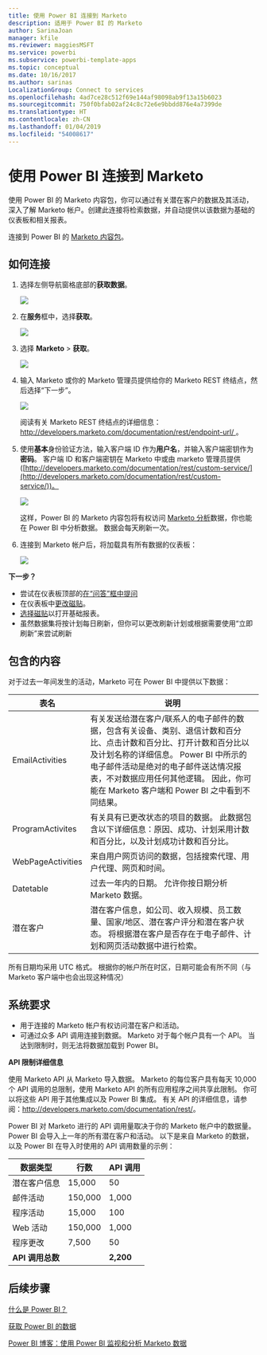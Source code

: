 ```yaml
---
title: 使用 Power BI 连接到 Marketo
description: 适用于 Power BI 的 Marketo
author: SarinaJoan
manager: kfile
ms.reviewer: maggiesMSFT
ms.service: powerbi
ms.subservice: powerbi-template-apps
ms.topic: conceptual
ms.date: 10/16/2017
ms.author: sarinas
LocalizationGroup: Connect to services
ms.openlocfilehash: 4ad7ce28c512f69e144af98098ab9f13a15b6023
ms.sourcegitcommit: 750f0bfab02af24c8c72e6e9bbdd876e4a7399de
ms.translationtype: HT
ms.contentlocale: zh-CN
ms.lasthandoff: 01/04/2019
ms.locfileid: "54008617"
---
```

# <a name="connect-to-marketo-with-power-bi"></a>使用 Power BI 连接到 Marketo
使用 Power BI 的 Marketo 内容包，你可以通过有关潜在客户的数据及其活动，深入了解 Marketo 帐户。创建此连接将检索数据，并自动提供以该数据为基础的仪表板和相关报表。

连接到 Power BI 的 [Marketo 内容包](https://app.powerbi.com/getdata/services/marketo)。

## <a name="how-to-connect"></a>如何连接
1. 选择左侧导航窗格底部的**获取数据**。
   
   ![](media/service-connect-to-marketo/pbi_getdata.png)
2. 在**服务**框中，选择**获取**。
   
   ![](media/service-connect-to-marketo/pbi_getservices.png) 
3. 选择 **Marketo** \> **获取**。
   
   ![](media/service-connect-to-marketo/marketo.png)
4. 输入 Marketo 或你的 Marketo 管理员提供给你的 Marketo REST 终结点，然后选择“下一步”。
   
   ![](media/service-connect-to-marketo/pbi_marketoconnect.png)
   
   阅读有关 Marketo REST 终结点的详细信息：[http://developers.marketo.com/documentation/rest/endpoint-url/ ](http://developers.marketo.com/documentation/rest/endpoint-url/)。
5. 使用**基本**身份验证方法，输入客户端 ID 作为**用户名**，并输入客户端密钥作为**密码**。 客户端 ID 和客户端密钥在 Marketo 中或由 marketo 管理员提供 ([http://developers.marketo.com/documentation/rest/custom-service/](http://developers.marketo.com/documentation/rest/custom-service/))。 
   
   ![](media/service-connect-to-marketo/pbi_marketosignin.png)
   
   这样，Power BI 的 Marketo 内容包将有权访问 [Marketo 分析](https://powerbi.microsoft.com/integrations/marketo)数据，你也能在 Power BI 中分析数据。 数据会每天刷新一次。
6. 连接到 Marketo 帐户后，将加载具有所有数据的仪表板：
   
   ![](media/service-connect-to-marketo/pbi_marketodash.png)

**下一步？**

* 尝试在仪表板顶部的[在“问答”框中提问](consumer/end-user-q-and-a.md)
* 在仪表板中[更改磁贴](service-dashboard-edit-tile.md)。
* [选择磁贴](consumer/end-user-tiles.md)以打开基础报表。
* 虽然数据集将按计划每日刷新，但你可以更改刷新计划或根据需要使用“立即刷新”来尝试刷新

## <a name="whats-included"></a>包含的内容
对于过去一年间发生的活动，Marketo 可在 Power BI 中提供以下数据：

| 表名 | 说明 |
| --- | --- |
| EmailActivities |有关发送给潜在客户/联系人的电子邮件的数据，包含有关设备、类别、退信计数和百分比、点击计数和百分比、打开计数和百分比以及计划名称的详细信息。 Power BI 中所示的电子邮件活动是绝对的电子邮件送达情况报表，不对数据应用任何其他逻辑。 因此，你可能在 Marketo 客户端和 Power BI 之中看到不同结果。 |
| ProgramActivites |有关具有已更改状态的项目的数据。 此数据包含以下详细信息：原因、成功、计划采用计数和百分比，以及计划成功计数和百分比。 |
| WebPageActivities |来自用户网页访问的数据，包括搜索代理、用户代理、网页和时间。 |
| Datetable |过去一年内的日期。  允许你按日期分析 Marketo 数据。 |
| 潜在客户 |潜在客户信息，如公司、收入规模、员工数量、国家/地区、潜在客户评分和潜在客户状态。 将根据潜在客户是否存在于电子邮件、计划和网页活动数据中进行检索。 |

所有日期均采用 UTC 格式。 根据你的帐户所在时区，日期可能会有所不同（与 Marketo 客户端中也会出现这种情况）

## <a name="system-requirements"></a>系统要求
* 用于连接的 Marketo 帐户有权访问潜在客户和活动。
* 可通过众多 API 调用连接到数据。  Marketo 对于每个帐户具有一个 API。  当达到限制时，则无法将数据加载到 Power BI。 

**API 限制详细信息**

使用 Marketo API 从 Marketo 导入数据。 Marketo 的每位客户具有每天 10,000 个 API 调用的总限制，使用 Marketo API 的所有应用程序之间共享此限制。 你可以将这些 API 用于其他集成以及 Power BI 集成。 有关 API 的详细信息，请参阅：<http://developers.marketo.com/documentation/rest/>。

Power BI 对 Marketo 进行的 API 调用量取决于你的 Marketo 帐户中的数据量。 Power BI 会导入上一年的所有潜在客户和活动。 以下是来自 Marketo 的数据，以及 Power BI 在导入时使用的 API 调用数量的示例：  

| 数据类型 | 行数 | API 调用 |
| --- | --- | --- |
| 潜在客户信息 |15,000 |50 |
| 邮件活动 |150,000 |1,000 |
| 程序活动 |15,000 |100 |
| Web 活动 |150,000 |1,000 |
| 程序更改 |7,500 |50 |
| **API 调用总数** | |**2,200** |

## <a name="next-steps"></a>后续步骤
[什么是 Power BI？](power-bi-overview.md)

[获取 Power BI 的数据](service-get-data.md)

[Power BI 博客：使用 Power BI 监视和分析 Marketo 数据](http://blogs.msdn.com/b/powerbi/archive/2015/03/19/monitor-and-analyze-your-marketo-data-with-power-bi.aspx)

